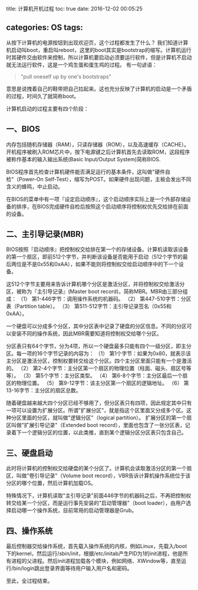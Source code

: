 title: 计算机开机过程
toc: true
date: 2016-12-02 00:05:25

categories: OS
tags: 
---
从按下计算机的电源按钮到出现欢迎页，这个过程都发生了什么？
我们知道计算机启动叫boot，重启叫reboot，这里的boot其实是bootstrap的缩写。计算机运行时其硬件交由软件来控制，所以计算机要启动必须要运行软件，但是计算机不启动就无法运行软件，这是一个鸡生蛋和蛋生鸡的过程。
有一句谚语：
> "pull oneself up by one's bootstraps"

意思是说拽着自己的鞋带把自己拉起来。这也充分反映了计算机的启动是一个矛盾的过程，时间久了就简称boot。

计算机启动的过程主要有四个阶段：
## 一、BIOS
内存包括随机存储器（RAM），只读存储器（ROM），以及高速缓存（CACHE）。开机程序被刷入ROM芯片中，按下电源键之后计算机首先去读取ROM，这段程序被称作基本的输入输出系统(Basic Input/Output System)简称BIOS.

BIOS程序首先检查计算机硬件能否满足运行的基本条件，这叫做"硬件自检"（Power-On Self-Test），缩写为POST。如果硬件出现问题，主板会发出不同含义的蜂鸣，中止启动。

在BIOS的菜单中有一项『设定启动顺序』，这个启动顺序实际上是一个外部存储设备的排序，在BIOS完成硬件自检后按照这个启动顺序将控制权优先交给排在前面的设备。

## 二、主引导记录(MBR)
BIOS按照『启动顺序』把控制权交给排在第一个的存储设备。计算机读取该设备的第一个扇区，即前512个字节，并判断该设备是否能用于启动（512个字节的最后两位是不是0x55和0xAA），如果不能则将控制权交给启动顺序中的下一个设备。

这512个字节主要用来告诉计算机哪个分区是激活分区，并将控制权交给激活分区，被称为『主引导记录』(Master boot record)，简称MBR。MBR由三部分组成：
（1） 第1-446字节：调用操作系统的机器码。
（2） 第447-510字节：分区表（Partition table）。
（3） 第511-512字节：主引导记录签名（0x55和0xAA）。

一个硬盘可以分成多个分区，其中分区表中记录了硬盘的分区信息。不同的分区可以安装不同的操作系统，因此MBR需要知道将控制权交给哪个分区。

分区表只有64个字节，分为4项，所以一个硬盘最多只能有四个一级分区，即主分区。每一项的16个字节记录的内容为：
（1） 第1个字节：如果为0x80，就表示该主分区是激活分区，控制权要转交给这个分区。四个主分区里面只能有一个是激活的。
（2） 第2-4个字节：主分区第一个扇区的物理位置（柱面、磁头、扇区号等等）。
（3） 第5个字节：主分区类型。
（4） 第6-8个字节：主分区最后一个扇区的物理位置。
（5） 第9-12字节：该主分区第一个扇区的逻辑地址。
（6） 第13-16字节：主分区的扇区总数。

随着硬盘越来越大四个分区已经不够用了，但分区表只有四项，因此规定其中只有一项可以设置为扩展分区。所谓"扩展分区"，就是指这个区里面又分成多个区。这种分区里面的分区，就叫做"逻辑分区"（logical partition）。
扩展分区的第一个扇区叫做"扩展引导记录"（Extended boot record），里面也包含了一张分区表，记录着下一个逻辑分区的位置，以此类推，直到某个逻辑分区分区表只包含自己。

## 三、硬盘启动
此时将计算机的控制权交给硬盘的某个分区了。计算机会读取激活分区的第一个扇区，叫做"卷引导记录"（Volume boot record），VBR告诉计算机操作系统位于该分区的哪个位置，然后计算机加载OS。

特殊情况下，计算机读取"主引导记录"前面446字节的机器码之后，不再把控制权转交给某一个分区，而是运行事先安装的"启动管理器"（boot loader），由用户选择启动哪一个操作系统，目前常用的启动管理器是Grub。

## 四、操作系统

最后控制器交给操作系统，首先载入操作系统的内核，例如Linux，先载入/boot下的kernel，然后运行/sbin/init，根据/etc/initab产生PID为1的init进程，他是所有进程的父进程。然后init进程加载各个模块，例如网络、XWindow等，直至运行/bin/login跳出登录界面等待用户输入用户名和密码。

至此，全过程结束。








